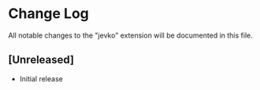 # Change Log

All notable changes to the "jevko" extension will be documented in this file.

## [Unreleased]

- Initial release